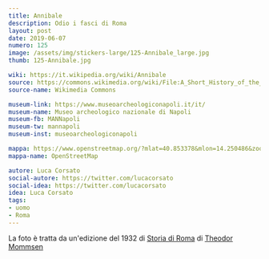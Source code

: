 ```yaml
---
title: Annibale
description: Odio i fasci di Roma
layout: post
date: 2019-06-07
numero: 125
image: /assets/img/stickers-large/125-Annibale_large.jpg
thumb: 125-Annibale.jpg

wiki: https://it.wikipedia.org/wiki/Annibale
source: https://commons.wikimedia.org/wiki/File:A_Short_History_of_the_World,_p0192.jpg
source-name: Wikimedia Commons

museum-link: https://www.museoarcheologiconapoli.it/it/
museum-name: Museo archeologico nazionale di Napoli
museum-fb: MANNapoli
museum-tw: mannapoli
museum-inst: museoarcheologiconapoli

mappa: https://www.openstreetmap.org/?mlat=40.853378&mlon=14.250486&zoom=15#map=15/40.8534/14.2505
mappa-name: OpenStreetMap

autore: Luca Corsato
social-autore: https://twitter.com/lucacorsato
social-idea: https://twitter.com/lucacorsato
idea: Luca Corsato
tags:
- uomo
- Roma
---
```


La foto è tratta da un'edizione del 1932 di [Storia di Roma](https://it.wikipedia.org/wiki/Storia_di_Roma_(Mommsen)) di [Theodor Mommsen](https://it.wikipedia.org/wiki/Theodor_Mommsen)
